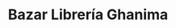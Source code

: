 ---
title: "Bazar Librería Ghanima"
url: /ciudad-satelite/bazar-libreria-ghanima/
shop: Schreibwaren
---